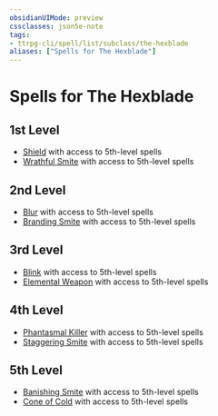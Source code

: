 ```yaml
---
obsidianUIMode: preview
cssclasses: json5e-note
tags:
- ttrpg-cli/spell/list/subclass/the-hexblade
aliases: ["Spells for The Hexblade"]
---
```

# Spells for The Hexblade

## 1st Level

- [Shield](3-Mechanics/CLI/spells/shield.md "PHB") with access to 5th-level spells
- [Wrathful Smite](3-Mechanics/CLI/spells/wrathful-smite.md "PHB") with access to 5th-level spells

## 2nd Level

- [Blur](3-Mechanics/CLI/spells/blur.md "PHB") with access to 5th-level spells
- [Branding Smite](3-Mechanics/CLI/spells/branding-smite.md "PHB") with access to 5th-level spells

## 3rd Level

- [Blink](3-Mechanics/CLI/spells/blink.md "PHB") with access to 5th-level spells
- [Elemental Weapon](3-Mechanics/CLI/spells/elemental-weapon.md "PHB") with access to 5th-level spells

## 4th Level

- [Phantasmal Killer](3-Mechanics/CLI/spells/phantasmal-killer.md "PHB") with access to 5th-level spells
- [Staggering Smite](3-Mechanics/CLI/spells/staggering-smite.md "PHB") with access to 5th-level spells

## 5th Level

- [Banishing Smite](3-Mechanics/CLI/spells/banishing-smite.md "PHB") with access to 5th-level spells
- [Cone of Cold](3-Mechanics/CLI/spells/cone-of-cold.md "PHB") with access to 5th-level spells